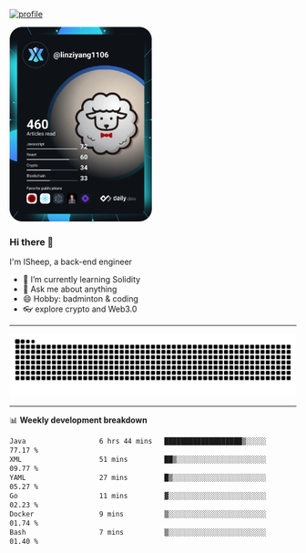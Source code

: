 [![profile](https://user-images.githubusercontent.com/54968314/208005045-e4b42f3b-833d-4242-bfcc-e764865553a2.svg)](https://www.calligrapher.ai/)

<a href="https://app.daily.dev/linziyang1106"><img src="/devcard.png" width="250" alt="ISheep's Dev Card"/></a>

### Hi there 🐏

I'm ISheep, a back-end engineer

- 🔭 I’m currently learning Solidity
- 💬 Ask me about anything
- 😄 Hobby: badminton & coding
- 👓 explore crypto and Web3.0

-------

![](https://raw.githubusercontent.com/ISheepp/ISheepp/output/github-contribution-grid-snake.svg)

-------

📊 **Weekly development breakdown**
<!--START_SECTION:waka-->

```text
Java                  6 hrs 44 mins   ███████████████████▒░░░░░   77.17 %
XML                   51 mins         ██▒░░░░░░░░░░░░░░░░░░░░░░   09.77 %
YAML                  27 mins         █▒░░░░░░░░░░░░░░░░░░░░░░░   05.27 %
Go                    11 mins         ▓░░░░░░░░░░░░░░░░░░░░░░░░   02.23 %
Docker                9 mins          ▒░░░░░░░░░░░░░░░░░░░░░░░░   01.74 %
Bash                  7 mins          ▒░░░░░░░░░░░░░░░░░░░░░░░░   01.40 %
```

<!--END_SECTION:waka-->
